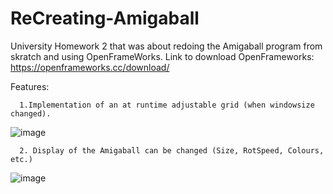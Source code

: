 # ReCreating-Amigaball
University Homework 2 that was about redoing the Amigaball program from skratch and using OpenFrameWorks. 
Link to download OpenFrameworks: https://openframeworks.cc/download/

Features:


      1.Implementation of an at runtime adjustable grid (when windowsize changed).

![image](https://user-images.githubusercontent.com/124136245/218997900-15969f85-8b57-4808-b365-926cd5c6bd36.png)

      2. Display of the Amigaball can be changed (Size, RotSpeed, Colours, etc.)
      
![image](https://user-images.githubusercontent.com/124136245/218998643-92095b82-f14c-4c0d-a929-13b2e44d9ba7.png)
